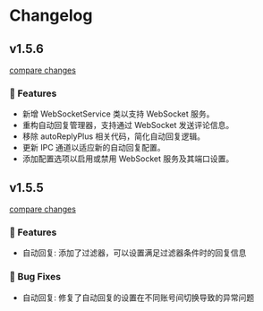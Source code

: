 # Changelog

## v1.5.6

[compare changes](https://github.com/TLS-802/TLS-live-tool/compare/v1.5.5...v1.5.6)

### 🚀 Features
- 新增 WebSocketService 类以支持 WebSocket 服务。
- 重构自动回复管理器，支持通过 WebSocket 发送评论信息。
- 移除 autoReplyPlus 相关代码，简化自动回复逻辑。
- 更新 IPC 通道以适应新的自动回复配置。
- 添加配置选项以启用或禁用 WebSocket 服务及其端口设置。


## v1.5.5

[compare changes](https://github.com/TLS-802/TLS-live-tool/compare/1.5.4...v1.5.5)

### 🚀 Features
- 自动回复: 添加了过滤器，可以设置满足过滤器条件时的回复信息
### 🐞 Bug Fixes
- 自动回复: 修复了自动回复的设置在不同账号间切换导致的异常问题
